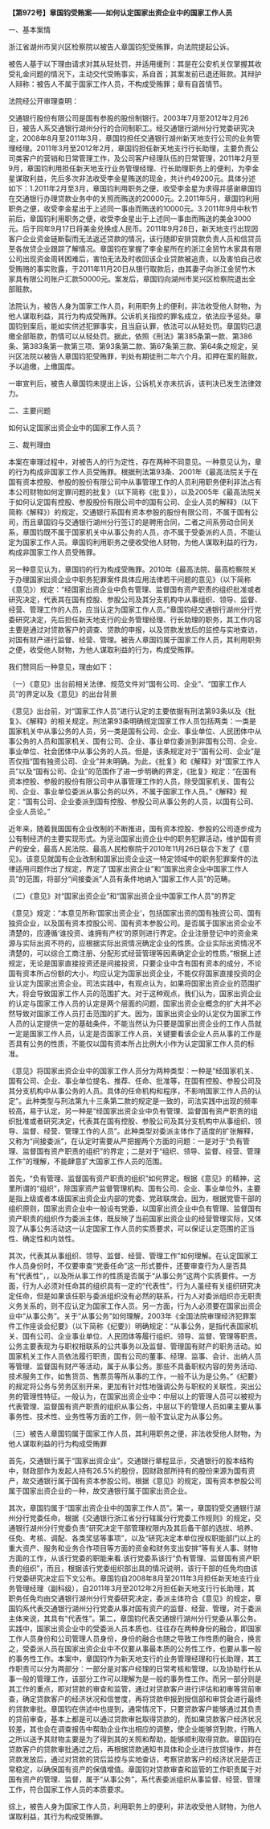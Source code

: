 **【第972号】章国钧受贿案——如何认定国家出资企业中的国家工作人员**

一、基本案情

浙江省湖州市吴兴区检察院以被告人章国钧犯受贿罪，向法院提起公诉。

被告人基于以下理由请求对其从轻处罚，并适用缓刑：其是在公安机关仅掌握其收受礼金问题的情况下，主动交代受贿事实，系自首；其案发前已退还赃款。其辩护人辩称：被告人不属于国家工作人员，不构成受贿罪；章有自首情节。

法院经公开审理查明：

交通银行股份有限公司是国有参股的股份制银行。2003年7月至2012年2月26日，被告人系交通银行湖州分行的合同制职工。经交通银行湖州分行党委研究决定，2008年8月至2011年3月，章国钧担任交通银行湖州新天地支行公司的业务管理经理。2011年3月至2012年2月，章国钧担任新天地支行行长助理，主要负责公司类客户的营销和日常管理工作，及公司客户经理队伍的日常管理，2011年2月至9月，章国钧利用担任新天地支行业务管理经理、行长助理职务上的便利，为李金星谋取利益，先后多次非法收受李金星贿送的现金，共计约49200元。具体分述如下：1.2011年2月至3月，章国钧利用职务之便，收受李金星为求得并感谢章国钧在交通银行办理贷款业务中的关照而贿送的20000元。2.2011年5月，章国钧利用职务之便，收受李金星出于上述同一事由而贿送的10000元。3.2011年9月中秋节前后，章国钧利用职务之便，收受李金星出于上述同一事由而贿送的美金3000元。后于同年9月17日将美金兑换成人民币。2011年9月28日，新天地支行出现因客户企业资金链断裂而无法返还贷款的情况，该行随即安排贷款负责人员和信贷员至各放贷企业跟踪了解情况。章国钧在掌握了李金星所在的浙江金贸竹木家具有限公司出现资金周转困难后，害怕无法及时收回该企业贷款被追责，以及害怕自己收受贿赂的事实败露，于2011年11月20日从银行取款后，由其妻子向浙江金贸竹木家具有限公司账户汇款50000元。案发后，章国钧向湖州市吴兴区检察院退出全部赃款。

法院认为，被告人身为国家工作人员，利用职务上的便利，非法收受他人财物，为他人谋取利益，其行为构成受贿罪。公诉机关指控的罪名成立，依法应予惩处。章国钧到案后，能如实供述犯罪事实，且当庭认罪，依法可以从轻处罚。章国钧已退缴全部赃款，酌情可以从轻处罚。据此，依照《刑法》第385条第一款、第386条、第383条第一款第三项、第93条第二款、第67条第三款、第64条之规定，吴兴区法院以被告人章国钧犯受贿罪，判处有期徒刑二年六个月。扣押在案的赃款，予以追缴，上缴国库。

一审宣判后，被告人章国钧未提出上诉，公诉机关亦未抗诉，该判决已发生法律效力。

二、主要问题

如何认定国家出资企业中的国家工作人员？

三、裁判理由

本案在审理过程中，对被告人的行为定性，存在两种不同意见。一种意见认为，章的行为构成非国家工作人员受贿罪。根据刑法第93条、2001年《最高法院关于在国有资本控股、参股的股份有限公司中从事管理工作的人员利用职务便利非法占有本公司财物如何定罪问题的批复》（以下简称《批复》），以及2005年《最高法院关于如何认定国有控股、参股股份有限公司中的国有公司、企业人员的解释》（以下简称《解释》）的规定，交通银行系国有资本参股的股份有限公司，不属于国有公司，而且章国钧与交通银行湖州分行签订的是聘用合同，二者之间系劳动合同关系，章国钧既不属于国家机关中从事公务的人员，亦不属于受委派的人员，不能认定为国家工作人员。章国钧利用职务之便收受他人财物，为他人谋取利益的行为，构成非国家工作人员受贿罪。

另一种意见认为，章国钧的行为构成受贿罪。2010年《最高法院、最高检察院关于办理国家出资企业中职务犯罪案件具体应用法律若干问题的意见》（以下简称《意见》）规定：“经国家出资企业中负有管理、监督国有资产职责的组织批准或者研究决定，代表其在国有控股、参股公司及其分支机构中从事组织、领导、监督、经营、管理工作的人员，应当认定为国家工作人员。”章国钧经交通银行湖州分行党委研究决定，先后担任新天地支行的业务管理经理、行长助理的职务，其工作内容主要是通过对贷款客户的调查、贷款的申报，以及贷款发放后的监控与实地查访，对国有财产进行监督、经营、管理。被告人章国钧属于国家工作人员，其利用职务之便，收受他人财物，为他人谋取利益的行为，构成受贿罪。

我们赞同后一种意见，理由如下：

（一）《意见》出台前相关法律、规范文件对“国有公司、企业”、“国家工作人员”的界定以及《意见》的出台背景

《意见》出台前，对“国家工作人员”进行认定的主要依据有刑法第93条以及《批复》、《解释》的相关规定。刑法第93条明确规定国家工作人员包括两类：一类是国家机关中从事公务的人员，另一类是国有公司、企业、事业单位、人民团体中从事公务的人员和国家机关、国有公司、企业、事业单位委派到非国有公司、企业、事业单位、社会团体中从事公务的人员。但是，该条规定对于“国有公司、企业”是否仅指“国有独资公司、企业”并未明确。为此，《批复》和《解释》对“国家工作人员”以及“国有公司、企业”的范围作了进一步明确的界定，《批复》规定：“在国有资本控股、参殷的股份有限公司中从事管理工作的人员，除受国家机关、国有公司、企业、事业单位委派从事公务的以外，不属于国家工作人员。”《解释》规定：“国有公司、企业委派到国有控股、参股公司从事公务的人员，以国有公司、企业人员论。”

近年来，随着我国国有企业改制的不断推进，国有资本控股、参股的公司逐步成为公有制经济的主要实现形式。为惩治国家出资企业中的职务犯罪活动，维护国有资产的安全，最高人民法院、最高人民检察院于2010年11月26日联合下发了《意见》。该意见就国有企业改制和国家出资企业这一特定领域中的职务犯罪案件的法律适用问题作出了规定，界定了‘国家出资企业”和“国家出资企业中国家工作人员”的范围，将部分“间接委派”人员有条件地纳入“国家工作人员”的范畴。

（二）《意见》对“国家出资企业”和“国家出资企业中国家工作人员”的界定

《意见》规定：“本意见所称‘国家出资企业’，包括国家出资的国有独资公司、国有独资企业，以及国有资本控股公司、国有资本参股公司。是否属于国家出资企业不清楚的，应遵循‘谁投资、谁拥有产权’的原则进行界定。企业注册登记中的资金来源与实际出资不符的，应根据实际出资情况确定企业的性质。企业实际出资情况不清楚的，可以综合工商注册、分配形式经营管理等因素确定企业的性质。”根据上述规定，无论是国家直接投资还是间接投资，只要企业中含有国有资本的成分，不论国有资本所占份额的大小，均应认定为国家出资企业，不能仅将国家直接投资的企业认定为国家出资企业。司法实践中，有观点认为，如果将国家出资企业的范围扩大，将会导致国家工作人员的范围扩大。对于这种观点，我们认为，国家出资企业的认定与国家工作人员的认定是两个层面的问题，国家出资企业概念的扩大并不必然导致对国家工作人员打击范围的扩大。因为，国家出资企业的认定仅为国家工作人员的认定提供一定的基础条件，不能当然认为只要是国家出资企业的工作人员就一定是国家工作人员，认定是否国家工作人员，关键要看该企业人员从事的工作是否具有公务的性质，不能仅以国有资本所占比例大小作为认定国家工作人员的标准。

《意见》将国家出资企业中的国家工作人员分为两种类型：一种是“经国家机关、国有公司、企业、事业单位提名、推荐、任命、批准等，在国有控股、参股公司及其分支机构中从事公务的人员。具体的任命机构和程序，不影响国家工作人员的认定”。此种类型与刑法第九十三条第二款的规定是一致的，司法实践中出现的频率较高，易于认定。另一种是“经国家出资企业中负有管理、监督国有资产职责的组织批准或者研究决定，代表其在国有控股、参股公司及其分支机构中从事组织、领导、监督、经营、管理工作的人员”。此种类型对委派主体作了适度的扩张解释，又称为“间接委派”，在认定时需要从严把握两个方面的问题：一是对于“负有管理、监督国有资产职责的组织”的界定；二是对于“组织、领导、监督、经营、管理工作”的理解，不能肆意扩大国家工作人员的范围。

首先，“负有管理、监督国有资产职责的组织”如何界定。根据《意见》的精神，这里所谓的“组织”，除国家资产监督管理机构、国有公司、企业、事业单位外，主要是指上级或者本级国家出资企业内部的党委、党政联席会。因为，根据党管干部的组织原则，国家出资企业中一般设有党委，以国家出资企业中负有管理、监督国有资产职责的组织作为委派主体，既反映了当前国家出资企业的经营管理实际，又体现了从事公务活动这一认定国家工作人员的实质要求，可以保证认定范围的正当性、确定性和内敛性。

其次，代表其从事组织、领导、监督、经营、管理工作”如何理解。在认定国家工作人员身份时，不仅要审查“党委任命”这一形式要件，还要审查行为人是否具有“代表性”，，以及所从事工作的性质是否属于“从事公务”这两个实质要件。一方面，行为人必须对任命其的组织具有一定的“代表性”，行为人虽经有关组织研究决定任命，但是如果该任职与委派组织没有必然的联系，行为人对委派组织亦无职责义务关系的，则不应认定为国家工作人员。另一方面，行为人必须要在国家出资企业中“从事公务”。关于“从事公务”如何理解，2003年《全国法院审理经济犯罪案件工作座谈会纪要》（以下简称《纪要》）明确规定：“从事公务，是指代表国家机关、国有公司、企业事业单位、人民团体等履行组织、领导、监督、管理等职责。公务主要表现为与职权相联系的公共事务以及监督、管理国有财产的职务活动。如国家机关工作人员依法履行职责，国有公司的董事、经理、监事、会计、出纳人员等管理、监督国有财产等活动，属于从事公务。那些不具备职权内容的劳务活动、技术服务工作，如售货员、售票员等所从事的工作，一般不认为是公务。”《纪要》的规定将公务与劳务区别开来，更加有针对性地强调公务与职权的关联性，突出公务的管理性特征。一般认为，在国家出资企业中：中层以上的管理人员可以被视为代表管理、监督国有资产职责的组织从事公务，中层以下的管理人员如果主要从事事务性、技术性、业务性等方面的工作，则一般不宜认定为从事公务。

（三）被告人章国钧属于国家工作人员，其利用职务之便，非法收受他人财物，为他人谋取利益的行为构成受贿罪

首先，交通银行属于“国家出资企业”。交通银行章程显示，交通银行的股本结构中，财政部作为发起人持有26.5%的股份，因财政部所持有的股份来源为国有资产，故交通银行属于国有资本参股公司。根据《意见》的规定，国有资本参股公司属于国家出资企业的一种，故交通银行属于国家出资企业。

其次，章国钧属于“国家出资企业中的国家工作人员”。第一，章国钧受交通银行湖州分行党委任命。根据《交通银行浙江省分行辖属分行党委工作规则》的规定，交通银行湖州分行党委负责“研究决定干部管理权限内及其后备干部的选拔、培养、任免、考核、调配、各类奖惩等事项”，以及“研究决定本单位授权职能部门以上的重大资产、服务和业务合作项目等方面的资金和财务支出安排”等有关人事、财物方面的工作，从该行党委的职能来看.该行党委系该行“负有管理、监督国有资产职责的组织”，而且，根据该行党委组织部出具的情况说明，该行干部的任免均由该行党委研究决定后下文公布。章国钧自2008年8月至2011年3月担任新天地支行业务管理经理（副科级），自2011年3月至2012年2月担任新天地支行行长助理，其职务任免均由交通银行湖州分行党委研究决定，委派主体符合《意见》的规定，章国钧系代表交通银行湖州分行党委从事对国有资产的监督、经营、管理，对于委派主体来说，其具有“代表性”。第二，章国钧代表交通银行湖州分行党委从事公务。实践中，国家出资企业中的受委派人员本质也、往往存在两种身份的融合，即国家工作人员身份和公司管理人员身份，身份的融合也随之导致工作性质的融合，换言之，受委派人员在国家出资企业中不仅要从事最本质的公务性工作，也要从事一般的事务性工作。本案中，章国钧作为新天地支行的业务管理经理和行长助理，其工作职责可以分为两部分：一部分是对客户经理的日常考核和管理，以及协助行长从事一般的管理工作，该部分工作可以理解为是一般的事务性工作。而另一部分则是其工作的重点，即对贷款的审查和监管，通过对贷款客户进行评估和初审等贷前审查，确定贷款客户的经济状况和信誉度，再将贷款申报到授信部和审贷会进行最终的贷款审批。章国钧在供述中也提到，通常情况下，只要贷款客户能够通过其负责的贷前审查，基本上都是可以通过贷款审批取得贷款的，而如果贷款客户经济状况较差，其也会在调查报告中帮助企业作出相应的调整，使企业能够贷到款，行贿人之所以送予其财物主要是为了得到其的关照和帮助，能够顺利取得贷款。章国钧在贷款客户的贷款审批通过之后，再根据贷款通知书具体和企业进行放贷操作，并在贷款发放后，通过对贷款的贷后监控与实地查访，考察贷款客户的经济状况是否正常稳定，以确保国有资产的保值增值。章国钧对贷款审查和监管的工作职责属于对国有资产的管理、监督，属于“从事公务”，系代表委派组织从事监督、经营、管理工作，符合国家工作人员的本质要求。

综上，被告人身为国家工作人员，利用职务上的便利，非法收受他人财物，为他人谋取利益，其行为构成受贿罪。